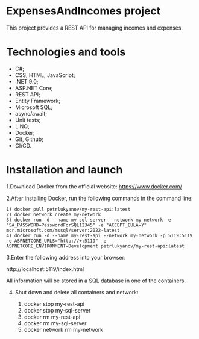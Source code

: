 # ExpensesAndIncomes project
This project provides a REST API for managing incomes and expenses.

# Technologies and tools
- C#;
- CSS, HTML, JavaScript;
- .NET 9.0;
- ASP.NET Core;
- REST API;
- Entity Framework;
- Microsoft SQL;
- async/await;
- Unit tests;
- LINQ;
- Docker;
- Git, Github;
- CI/CD.

# Installation and launch
1.Download Docker from the official website: https://www.docker.com/

2.After installing Docker, run the following commands in the command line:

    1) docker pull petrlukyanov/my-rest-api:latest
    2) docker network create my-network
    3) docker run -d --name my-sql-server --network my-network -e "SA_PASSWORD=PasswordForSQL12345" -e "ACCEPT_EULA=Y" mcr.microsoft.com/mssql/server:2022-latest
    4) docker run -d --name my-rest-api --network my-network -p 5119:5119 -e ASPNETCORE_URLS="http://+:5119" -e ASPNETCORE_ENVIRONMENT=Development petrlukyanov/my-rest-api:latest

3.Enter the following address into your browser: 

http://localhost:5119/index.html

All information will be stored in a SQL database in one of the containers.

4. Shut down and delete all containers and network:

    1) docker stop my-rest-api
    2) docker stop my-sql-server
    3) docker rm my-rest-api
    4) docker rm my-sql-server
    5) docker network rm my-network
